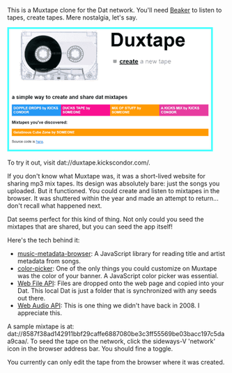 
This is a Muxtape clone for the Dat network. You'll need
[Beaker](https://beakerbrowser.com/) to listen to tapes, create tapes.
Mere nostalgia, let's say.

![Screenshot](/duxtape.png)

To try it out, visit dat://duxtape.kickscondor.com/.

If you don't know what Muxtape was, it was a short-lived website for sharing
mp3 mix tapes. Its design was absolutely bare: just the songs you uploaded.
But it functioned. You could create and listen to mixtapes in the browser.
It was shuttered within the year and made an attempt to return... don't recall
what happened next.

Dat seems perfect for this kind of thing. Not only could you seed the mixtapes
that are shared, but you can seed the app itself!

Here's the tech behind it:

* [music-metadata-browser](https://github.com/Borewit/music-metadata-browser):
  A JavaScript library for reading title and artist metadata from songs.
* [color-picker](https://github.com/Simonwep/pickr): One of the only things you
  could customize on Muxtape was the color of your banner. A JavaScript color
  picker was essential.
* [Web File API](https://developer.mozilla.org/en-US/docs/Web/API/File):
  Files are dropped onto the web page and copied into your Dat. This local Dat
  is just a folder that is synchronized with any seeds out there.
* [Web Audio
  API](https://developer.mozilla.org/en-US/docs/Web/API/Web_Audio_API):
  This is one thing we didn't have back in 2008. I appreciate this.

A sample mixtape is at:
dat://8587f38ad142911bbf29caffe6887080be3c3ff55569be03bacc197c5daa9caa/.
To seed the tape on the network, click the sideways-V 'network' icon in the
browser address bar. You should fine a toggle.

You currently can only edit the tape from the browser where it was created.
